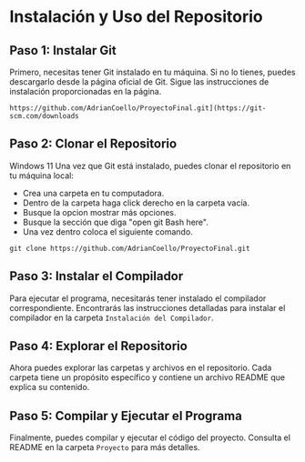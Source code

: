 # Instalación y Uso del Repositorio

## Paso 1: Instalar Git

Primero, necesitas tener Git instalado en tu máquina. Si no lo tienes, puedes descargarlo desde la página oficial de Git. Sigue las instrucciones de instalación proporcionadas en la página.
```
https://github.com/AdrianCoello/ProyectoFinal.git](https://git-scm.com/downloads
```
## Paso 2: Clonar el Repositorio
Windows 11
Una vez que Git está instalado, puedes clonar el repositorio en tu máquina local: 
- Crea una carpeta en tu computadora. 
- Dentro de la carpeta haga click derecho en la carpeta vacía.
- Busque la opcion mostrar más opciones.
- Busque la sección que diga "open git Bash here".
- Una vez dentro coloca el siguiente comando.
```
git clone https://github.com/AdrianCoello/ProyectoFinal.git

```
## Paso 3: Instalar el Compilador

Para ejecutar el programa, necesitarás tener instalado el compilador correspondiente. Encontrarás las instrucciones detalladas para instalar el compilador en la carpeta `Instalación del Compilador`.

## Paso 4: Explorar el Repositorio

Ahora puedes explorar las carpetas y archivos en el repositorio. Cada carpeta tiene un propósito específico y contiene un archivo README que explica su contenido.

## Paso 5: Compilar y Ejecutar el Programa

Finalmente, puedes compilar y ejecutar el código del proyecto. Consulta el README en la carpeta `Proyecto` para más detalles.

